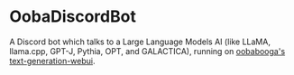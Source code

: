 # OobaDiscordBot

A Discord bot which talks to a Large Language Models AI (like LLaMA, llama.cpp, GPT-J, Pythia, OPT, and GALACTICA), running on [oobabooga's text-generation-webui](https://github.com/oobabooga/text-generation-webui).
